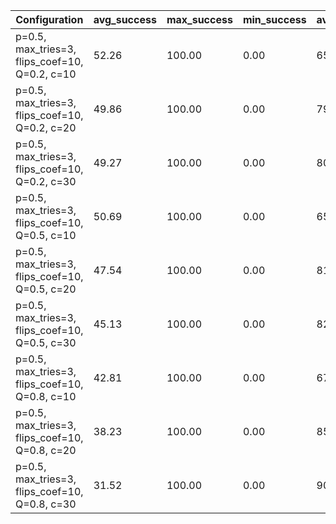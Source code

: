 | Configuration                                  |   avg_success |   max_success |   min_success |   avg_total_flips |   avg_time |   phase_transition |
|------------------------------------------------|---------------|---------------|---------------|-------------------|------------|--------------------|
| p=0.5, max_tries=3, flips_coef=10, Q=0.2, c=10 |         52.26 |        100.00 |          0.00 |         655414.09 |     105.78 |               3.80 |
| p=0.5, max_tries=3, flips_coef=10, Q=0.2, c=20 |         49.86 |        100.00 |          0.00 |         799898.20 |     131.07 |               3.90 |
| p=0.5, max_tries=3, flips_coef=10, Q=0.2, c=30 |         49.27 |        100.00 |          0.00 |         803761.92 |     127.34 |               3.90 |
| p=0.5, max_tries=3, flips_coef=10, Q=0.5, c=10 |         50.69 |        100.00 |          0.00 |         655821.79 |     104.58 |               3.90 |
| p=0.5, max_tries=3, flips_coef=10, Q=0.5, c=20 |         47.54 |        100.00 |          0.00 |         811075.88 |     132.93 |               3.80 |
| p=0.5, max_tries=3, flips_coef=10, Q=0.5, c=30 |         45.13 |        100.00 |          0.00 |         821448.75 |     132.29 |               3.80 |
| p=0.5, max_tries=3, flips_coef=10, Q=0.8, c=10 |         42.81 |        100.00 |          0.00 |         677998.76 |     108.50 |               3.70 |
| p=0.5, max_tries=3, flips_coef=10, Q=0.8, c=20 |         38.23 |        100.00 |          0.00 |         857143.35 |     138.30 |               3.50 |
| p=0.5, max_tries=3, flips_coef=10, Q=0.8, c=30 |         31.52 |        100.00 |          0.00 |         903086.43 |     153.30 |               2.90 |